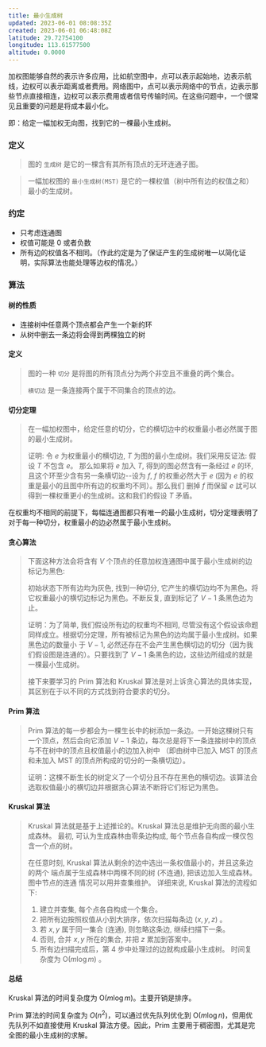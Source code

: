 ```yaml
---
title: 最小生成树
updated: 2023-06-01 08:08:35Z
created: 2023-06-01 06:48:08Z
latitude: 29.72754100
longitude: 113.61577500
altitude: 0.0000
---
```


加权图能够自然的表示许多应用，比如航空图中，点可以表示起始地，边表示航线，边权可以表示距离或者费用。网络图中，点可以表示网络中的节点，边表示那些节点直接相连，边权可以表示费用或者信号传输时间。在这些问题中，一个很常见且重要的问题是将成本最小化。

即：给定一幅加权无向图，找到它的一棵最小生成树。
### 定义
>图的 ``生成树`` 是它的一棵含有其所有顶点的无环连通子图。

>一幅加权图的 ``最小生成树(MST)`` 是它的一棵权值（树中所有边的权值之和）最小的生成树。

### 约定
* 只考虑连通图
* 权值可能是 0 或者负数
* 所有边的权值各不相同。（作此约定是为了保证产生的生成树唯一以简化证明，实际算法也能处理等边权的情况。）

### 算法
#### 树的性质
* 连接树中任意两个顶点都会产生一个新的环
* 从树中删去一条边将会得到两棵独立的树

#### 定义
>图的一种 ``切分`` 是将图的所有顶点分为两个非空且不重叠的两个集合。
>
>``横切边`` 是一条连接两个属于不同集合的顶点的边。

#### 切分定理
>在一幅加权图中，给定任意的切分，它的横切边中的权重最小者必然属于图的最小生成树。
>
>证明: 令 $e$ 为权重最小的横切边, $T$ 为图的最小生成树。我们采用反证法: 假设 $T$ 不包含 $e$。 那么如果将 $e$ 加入 $T$, 得到的图必然含有一条经过 $e$ 的环, 且这个环至少含有另一条横切边--设为 $f$, $f$ 的权重必然大于 $e$ (因为 $e$ 的权重是最小的且图中所有边的权重均不同）。那么我们 删掉 $f$ 而保留 $e$ 訧可以得到一棵权重更小的生成树。这和我们的假设 $T$ 矛盾。

在权重均不相同的前提下，每幅连通图都只有唯一的最小生成树，切分定理表明了对于每一种切分，权重最小的边必然属于最小生成树。

#### 贪心算法
>下面这种方法会将含有 $V$ 个顶点的任意加权连通图中属于最小生成树的边标记为黑色: 
>
>初始状态下所有边均为灰色, 找到一种切分, 它产生的横切边均不为黑色。将它权重最小的横切边标记为黑色。不断反复, 直到标记了 $V-1$ 条黑色边为止。
>
>证明：为了简单, 我们假设所有边的权重均不相同, 尽管没有这个假设该命题同样成立。根据切分定理，所有被标记为黑色的边均属于最小生成树。如果黑色边的数量小 于 $V-1$, 必然还存在不会产生黑色横切边的切分（因为我们假设图是连通的）。只要找到了 $V-1$ 条黑色的边，这些边所组成的就是一棵最小生成树。
> 
>接下来要学习的 Prim 算法和 Kruskal 算法是对上诉贪心算法的具体实现，其区别在于以不同的方式找到符合要求的切分。

#### Prim 算法
>Prim 算法的每一步都会为一棵生长中的树添加一条边。一开始这棵树只有一个顶点，然后会向它添加 $V - 1$ 条边，每次总是将下一条连接树中的顶点与不在树中的顶点且权值最小的边加入树中 （即由树中已加入 MST 的顶点和未加入 MST 的顶点所构成的切分的一条横切边）。
>
>证明：这棵不断生长的树定义了一个切分且不存在黑色的横切边。该算法会选取权值最小的横切边并根据贪心算法不断将它们标记为黑色。

#### Kruskal 算法
>Kruskal 算法就是基于上述推论的。Kruskal 算法总是维护无向图的最小生成森林。 最初, 可认为生成森林由零条边构成, 每个节点各自构成一棵仅包含一个点的树。
>
>在任意时刻, Kruskal 算法从剩余的边中选出一条权值最小的，并且这条边的两个 端点属于生成森林中两棵不同的树 (不连通), 把该边加入生成森林。图中节点的连通 情况可以用并查集维护。
详细来说, Kruskal 算法的流程如下:
> 1. 建立并查集, 每个点各自构成一个集合。
> 2. 把所有边按照权值从小到大排序，依次扫描每条边 $(x, y, z)$ 。
> 3. 若 $x, y$ 属于同一集合 (连通), 则忽略这条边, 继续扫描下一条。
> 4. 否则, 合并 $x, y$ 所在的集合, 并把 $z$ 累加到答案中。
> 5. 所有边扫描完成后，第 4 步中处理过的边就构成最小生成树。 时间复杂度为 $\mathrm{O}(m \log m)$ 。

#### 总结
Kruskal 算法的时间复杂度为 $\mathrm{O}(m \log m)$。主要开销是排序。

Prim 算法的时间复杂度为 $O(n^2)$，可以通过优先队列优化到 $\mathrm{O}(m \log n)$，但用优先队列不如直接使用 Kruskal 算法方便。因此，Prim 主要用于稠密图，尤其是完全图的最小生成树的求解。

